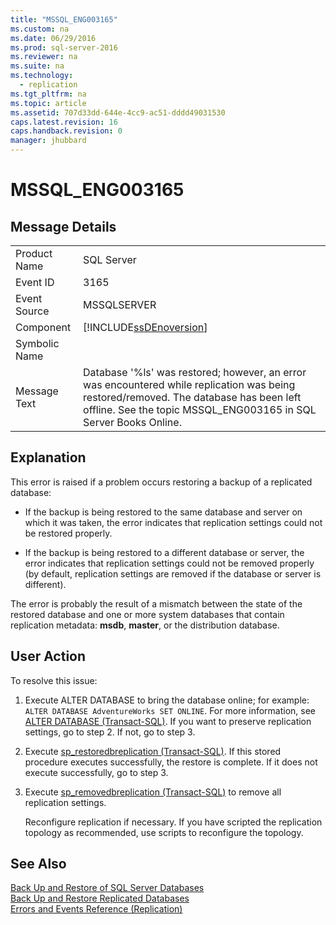 ```yaml
---
title: "MSSQL_ENG003165"
ms.custom: na
ms.date: 06/29/2016
ms.prod: sql-server-2016
ms.reviewer: na
ms.suite: na
ms.technology: 
  - replication
ms.tgt_pltfrm: na
ms.topic: article
ms.assetid: 707d33dd-644e-4cc9-ac51-dddd49031530
caps.latest.revision: 16
caps.handback.revision: 0
manager: jhubbard
---
```

# MSSQL_ENG003165
## Message Details  
  
|||  
|-|-|  
|Product Name|SQL Server|  
|Event ID|3165|  
|Event Source|MSSQLSERVER|  
|Component|[!INCLUDE[ssDEnoversion](../../Topics/TopicNameContainA/tokens/ssDEnoversion_md.md)]|  
|Symbolic Name||  
|Message Text|Database '%ls' was restored; however, an error was encountered while replication was being restored/removed. The database has been left offline. See the topic MSSQL_ENG003165 in SQL Server Books Online.|  
  
## Explanation  
 This error is raised if a problem occurs restoring a backup of a replicated database:  
  
-   If the backup is being restored to the same database and server on which it was taken, the error indicates that replication settings could not be restored properly.  
  
-   If the backup is being restored to a different database or server, the error indicates that replication settings could not be removed properly (by default, replication settings are removed if the database or server is different).  
  
 The error is probably the result of a mismatch between the state of the restored database and one or more system databases that contain replication metadata: **msdb**, **master**, or the distribution database.  
  
## User Action  
 To resolve this issue:  
  
1.  Execute ALTER DATABASE to bring the database online; for example: `ALTER DATABASE AdventureWorks SET ONLINE`. For more information, see [ALTER DATABASE (Transact-SQL)](assetId:///15f8affd-8f39-4021-b092-0379fc6983da). If you want to preserve replication settings, go to step 2. If not, go to step 3.  
  
2.  Execute [sp_restoredbreplication (Transact-SQL)](assetId:///a2c5ee32-e6d9-46e9-8031-8ff13c20acf7). If this stored procedure executes successfully, the restore is complete. If it does not execute successfully, go to step 3.  
  
3.  Execute [sp_removedbreplication (Transact-SQL)](assetId:///cb98d571-d1eb-467b-91f7-a6e091009672) to remove all replication settings.  
  
     Reconfigure replication if necessary. If you have scripted the replication topology as recommended, use scripts to reconfigure the topology.  
  
## See Also  
 [Back Up and Restore of SQL Server Databases](../../Topics/TopicNameNotContainA/Back-Up-and-Restore-of-SQL-Server-Databases.md)   
 [Back Up and Restore Replicated Databases](../../Topics/TopicNameNotContainA/Back-Up-and-Restore-Replicated-Databases.md)   
 [Errors and Events Reference (Replication)](../../Topics/TopicNameNotContainA/Errors-and-Events-Reference--Replication-.md)